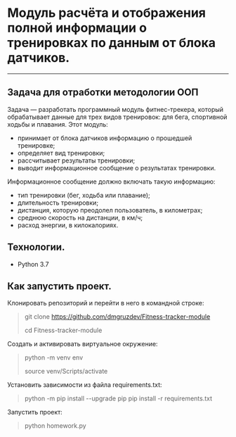 # Модуль расчёта и отображения полной информации о тренировках по данным от блока датчиков.
***
## Задача для отработки методологии ООП

Задача — разработать программный модуль фитнес-трекера, который обрабатывает данные для трех видов тренировок: для бега, спортивной ходьбы и плавания. Этот модуль:
* принимает от блока датчиков информацию о прошедшей тренировке;
* определяет вид тренировки;
* рассчитывает результаты тренировки;
* выводит информационное сообщение о результатах тренировки.

Информационное сообщение должно включать такую информацию:
* тип тренировки (бег, ходьба или плавание);
* длительность тренировки;
* дистанция, которую преодолел пользователь, в километрах;
* среднюю скорость на дистанции, в км/ч;
* расход энергии, в килокалориях.

## Технологии.

* Python 3.7

## Как запустить проект.

Клонировать репозиторий и перейти в него в командной строке:
>    git clone https://github.com/dmgruzdev/Fitness-tracker-module
>    
>    cd Fitness-tracker-module

Создать и активировать виртуальное окружение:
>    python -m venv env
>    
>    source venv/Scripts/activate 

Установить зависимости из файла requirements.txt:
>    python -m pip install --upgrade pip
>    pip install -r requirements.txt

Запустить проект:
>    python homework.py
